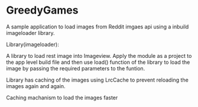 # GreedyGames

A sample application to load images from Reddit imgaes api using a inbuild imageloader library.

Library(imageloader): 

A library to load  rest image into Imageview.
Apply the module as a project to the app level build file and then use load() function of the library to load the image by passing the required parameters to the funtion.
                      
Library has caching of the images using LrcCache to prevent reloading the images again and again.
                      
Caching machanism to load the images faster
